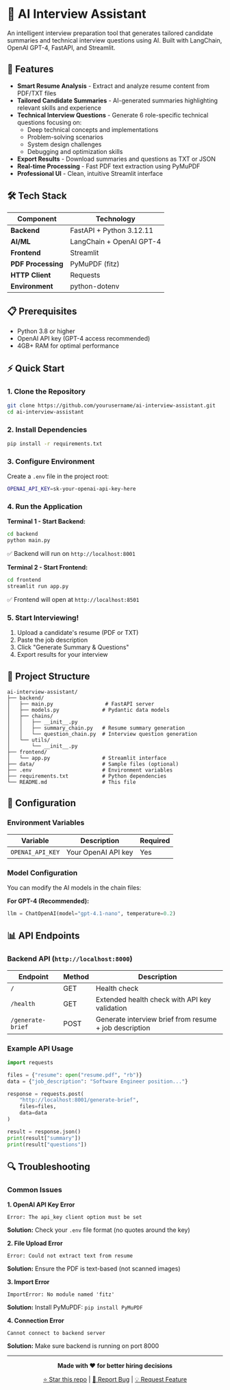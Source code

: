 # 🧠 AI Interview Assistant

An intelligent interview preparation tool that generates tailored candidate summaries and technical interview questions using AI. Built with LangChain, OpenAI GPT-4, FastAPI, and Streamlit.

## 🚀 Features

- **Smart Resume Analysis** - Extract and analyze resume content from PDF/TXT files
- **Tailored Candidate Summaries** - AI-generated summaries highlighting relevant skills and experience
- **Technical Interview Questions** - Generate 6 role-specific technical questions focusing on:
  - Deep technical concepts and implementations
  - Problem-solving scenarios
  - System design challenges
  - Debugging and optimization skills
- **Export Results** - Download summaries and questions as TXT or JSON
- **Real-time Processing** - Fast PDF text extraction using PyMuPDF
- **Professional UI** - Clean, intuitive Streamlit interface

## 🛠 Tech Stack

| Component | Technology |
|-----------|------------|
| **Backend** | FastAPI + Python 3.12.11 |
| **AI/ML** | LangChain + OpenAI GPT-4 |
| **Frontend** | Streamlit |
| **PDF Processing** | PyMuPDF (fitz) |
| **HTTP Client** | Requests |
| **Environment** | python-dotenv |

## 📋 Prerequisites

- Python 3.8 or higher
- OpenAI API key (GPT-4 access recommended)
- 4GB+ RAM for optimal performance

## ⚡ Quick Start

### 1. Clone the Repository
```bash
git clone https://github.com/yourusername/ai-interview-assistant.git
cd ai-interview-assistant
```

### 2. Install Dependencies
```bash
pip install -r requirements.txt
```

### 3. Configure Environment
Create a `.env` file in the project root:
```bash
OPENAI_API_KEY=sk-your-openai-api-key-here
```

### 4. Run the Application

**Terminal 1 - Start Backend:**
```bash
cd backend
python main.py
```
✅ Backend will run on `http://localhost:8001`

**Terminal 2 - Start Frontend:**
```bash
cd frontend
streamlit run app.py
```
✅ Frontend will open at `http://localhost:8501`

### 5. Start Interviewing!
1. Upload a candidate's resume (PDF or TXT)
2. Paste the job description
3. Click "Generate Summary & Questions"
4. Export results for your interview

## 📁 Project Structure

```
ai-interview-assistant/
├── backend/
│   ├── main.py                 # FastAPI server
│   ├── models.py              # Pydantic data models
│   ├── chains/
│   │   ├── __init__.py
│   │   ├── summary_chain.py   # Resume summary generation
│   │   └── question_chain.py  # Interview question generation
│   └── utils/
│       └── __init__.py
├── frontend/
│   └── app.py                 # Streamlit interface
├── data/                      # Sample files (optional)
├── .env                       # Environment variables
├── requirements.txt           # Python dependencies
└── README.md                  # This file
```

## 🔧 Configuration

### Environment Variables
| Variable | Description | Required |
|----------|-------------|----------|
| `OPENAI_API_KEY` | Your OpenAI API key | Yes |

### Model Configuration
You can modify the AI models in the chain files:

**For GPT-4 (Recommended):**
```python
llm = ChatOpenAI(model="gpt-4.1-nano", temperature=0.2)
```

## 📊 API Endpoints

### Backend API (`http://localhost:8000`)

| Endpoint | Method | Description |
|----------|--------|-------------|
| `/` | GET | Health check |
| `/health` | GET | Extended health check with API key validation |
| `/generate-brief` | POST | Generate interview brief from resume + job description |

### Example API Usage
```python
import requests

files = {"resume": open("resume.pdf", "rb")}
data = {"job_description": "Software Engineer position..."}

response = requests.post(
    "http://localhost:8001/generate-brief",
    files=files,
    data=data
)

result = response.json()
print(result["summary"])
print(result["questions"])
```

## 🔍 Troubleshooting

### Common Issues

**1. OpenAI API Key Error**
```
Error: The api_key client option must be set
```
**Solution:** Check your `.env` file format (no quotes around the key)

**2. File Upload Error**
```
Error: Could not extract text from resume
```
**Solution:** Ensure the PDF is text-based (not scanned images)

**3. Import Error**
```
ImportError: No module named 'fitz'
```
**Solution:** Install PyMuPDF: `pip install PyMuPDF`

**4. Connection Error**
```
Cannot connect to backend server
```
**Solution:** Make sure backend is running on port 8000

---

<div align="center">

**Made with ❤️ for better hiring decisions**

[⭐ Star this repo](https://github.com/yourusername/ai-interview-assistant) | [🐛 Report Bug](https://github.com/yourusername/ai-interview-assistant/issues) | [💡 Request Feature](https://github.com/yourusername/ai-interview-assistant/issues)

</div>
